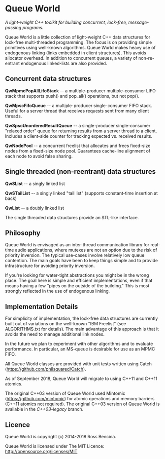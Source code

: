 Queue World
===========

_A light-weight C++ toolkit for building concurrent, lock-free, message-passing programs._

Queue World is a little collection of light-weight C++ data structures for lock-free multi-threaded programming. The focus is on providing simple primitives using well-known algorithms. Queue World makes heavy use of endogenous linking (links embedded in client structures). This avoids allocator overhead. In addition to concurrent queues, a variety of non-re-entrant endogenous linked-lists are also provided.


Concurrent data structures
--------------------------

**QwMpmcPopAllLifoStack** -- a multiple-producer multiple-consumer LIFO stack that supports push() and pop_all() operations, but not pop().

**QwMpscFifoQueue** -- a multiple-producer single-consumer FIFO stack. Useful for a server thread that receives requests sent from many client threads.

**QwSpscUnorderedResultQueue** -- a single-producer single-consumer "relaxed order" queue for returning results from a server thread to a client. Includes a client-side counter for tracking expected vs. received results.

**QwNodePool** -- a concurrent freelist that allocates and frees fixed-size nodes from a fixed-size node pool. Guarantees cache-line alignment of each node to avoid false sharing.


Single threaded (non-reentrant) data structures
-----------------------------------------------

**QwSList** -- a singly linked list

**QwSTailList** -- a singly linked "tail list" (supports constant-time insertion at back)

**QwList** -- a doubly linked list

The single threaded data structures provide an STL-like interface.


Philosophy
----------

Queue World is envisaged as an inter-thread communication library for real-time audio applications, where mutexes are not an option due to the risk of priority inversion. The typical use-cases involve relatively low queue contention. The main goals have been to keep things simple and to provide infrastructure for avoiding priority inversion.

If you're looking for water-tight abstractions you might be in the wrong place. The goal here is simple and efficient implementations, even if that means having a few "pipes on the outside of the building." This is most strongly reflected in the use of endogenous linking.


Implementation Details
----------------------

For simplicity of implementation, the lock-free data structures are currently built out of variations on the well-known "IBM Freelist" (see ALGORITHMS.txt for details). The main advantage of this approach is that it avoids the need to manage additional link nodes.

In the future we plan to experiment with other algorithms and to evaluate performance. In particular, an MS-queue is desirable for use as an MPMC FIFO.

All Queue World classes are provided with unit tests written using Catch (https://github.com/philsquared/Catch).

As of September 2018, Queue World will migrate to using C++11 and C++11 atomics. 

The original C++03 version of Queue World used Mintomic (https://github.com/mintomic) for atomic operations and memory barriers (C++11 atomics not required). The original C++03 version of Queue World is available in the _C++03-legacy_ branch.


Licence
-------

Queue World is copyright (c) 2014-2018 Ross Bencina.

Queue World is licensed under The MIT Licence: http://opensource.org/licenses/MIT
